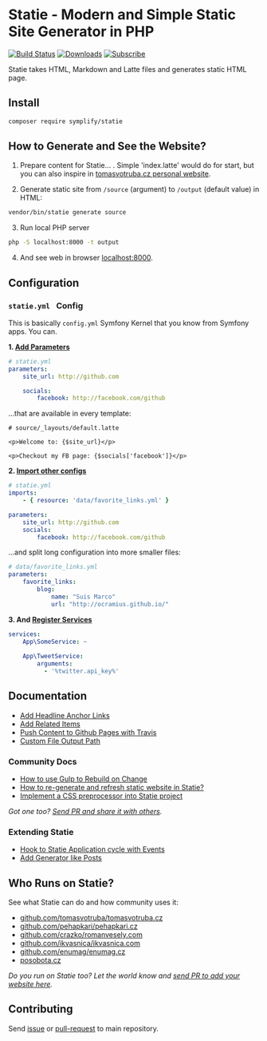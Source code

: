 # Statie - Modern and Simple Static Site Generator in PHP

[![Build Status](https://img.shields.io/travis/Symplify/Statie/master.svg?style=flat-square)](https://travis-ci.org/Symplify/Statie)
[![Downloads](https://img.shields.io/packagist/dt/symplify/statie.svg?style=flat-square)](htptps://packagist.org/packages/symplify/statie)
[![Subscribe](https://img.shields.io/badge/subscribe-to--releases-green.svg?style=flat-square)](https://libraries.io/packagist/symplify%2Fstatie)

Statie takes HTML, Markdown and Latte files and generates static HTML page.


## Install

```bash
composer require symplify/statie
```

## How to Generate and See the Website?

1. Prepare content for Statie... . Simple 'index.latte' would do for start, but you can also inspire in [tomasvotruba.cz personal website](https://github.com/TomasVotruba/tomasvotruba.cz/tree/master/source).


2. Generate static site from `/source` (argument) to `/output` (default value) in HTML:

```bash
vendor/bin/statie generate source
```

3. Run local PHP server

```bash
php -S localhost:8000 -t output
```

4. And see web in browser [localhost:8000](http://localhost:8000).


## Configuration

### `statie.yml ` Config

This is basically `config.yml` Symfony Kernel that you know from Symfony apps. You can.

**1. [Add Parameters](https://symfony.com/doc/current/service_container/parameters.html)**

```yaml
# statie.yml
parameters:
    site_url: http://github.com

    socials:
        facebook: http://facebook.com/github
```

...that are available in every template:

```twig
# source/_layouts/default.latte

<p>Welcome to: {$site_url}</p>

<p>Checkout my FB page: {$socials['facebook']}</p>
```

**2. [Import other configs](http://symfony.com/doc/current/service_container/import.html)**

```yaml
# statie.yml
imports:
    - { resource: 'data/favorite_links.yml' }

parameters:
    site_url: http://github.com
    socials:
        facebook: http://facebook.com/github
```

...and split long configuration into more smaller files:

```yaml
# data/favorite_links.yml
parameters:
    favorite_links:
        blog:
            name: "Suis Marco"
            url: "http://ocramius.github.io/"
```

**3. And [Register Services](https://symfony.com/doc/current/service_container.html)**

```yaml
services:
    App\SomeService: ~
   
    App\TweetService:
        arguments:
          - '%twitter.api_key%'
```


## Documentation

- [Add Headline Anchor Links](/docs/HeadlineAnchors.md)
- [Add Related Items](/docs/RelatedItems.md)
- [Push Content to Github Pages with Travis](/docs/PushContentToGithubPagesWithTravis.md)
- [Custom File Output Path](/docs/CustomOutputPath.md)

### Community Docs

- [How to use Gulp to Rebuild on Change](https://www.tomasvotruba.cz/blog/2017/02/20/statie-how-to-run-it-locally/#minitip-use-gulp-work-for-you)
- [How to re-generate and refresh static website in Statie?](https://romanvesely.com/statie-generate-and-refresh/)
- [Implement a CSS preprocessor into Statie project](https://romanvesely.com/statie-with-css-preprocessor/)


*Got one too? [Send PR and share it with others](https://github.com/Symplify/Symplify/edit/master/packages/Statie/README.md).*


### Extending Statie

- [Hook to Statie Application cycle with Events](/docs/HookToStatie.md)
- [Add Generator like Posts](/docs/Generators.md)



## Who Runs on Statie?

See what Statie can do and how community uses it:

- [github.com/tomasvotruba/tomasvotruba.cz](https://github.com/tomasvotruba/tomasvotruba.cz)
- [github.com/pehapkari/pehapkari.cz](https://github.com/pehapkari/pehapkari.cz)
- [github.com/crazko/romanvesely.com](https://github.com/crazko/romanvesely.com)
- [github.com/ikvasnica/ikvasnica.com](https://github.com/ikvasnica/ikvasnica.com)
- [github.com/enumag/enumag.cz](https://github.com/enumag/enumag.cz)
- [posobota.cz](https://www.posobota.cz/)


*Do you run on Statie too? Let the world know and [send PR to add your website here](https://github.com/Symplify/Symplify/edit/master/packages/Statie/README.md).*


## Contributing

Send [issue](https://github.com/Symplify/Symplify/issues) or [pull-request](https://github.com/Symplify/Symplify/pulls) to main repository.
